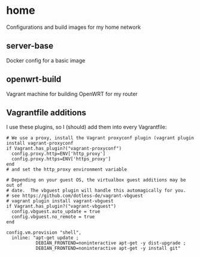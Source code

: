 home
====
Configurations and build images for my home network

server-base
---------
Docker config for a basic image

openwrt-build
---------
Vagrant machine for building OpenWRT for my router

Vagrantfile additions
---------
I use these plugins, so I (should) add them into every Vagrantfile:

    # We use a proxy, install the Vagrant proxyconf plugin (vagrant plugin install vagrant-proxyconf
    if Vagrant.has_plugin?("vagrant-proxyconf")
      config.proxy.http=ENV['http_proxy']
      config.proxy.https=ENV['https_proxy']
    end
    # and set the http_proxy environment variable
    
    # Depending on your guest OS, the virtualbox guest additions may be out of
    # date.  The vbguest plugin will handle this automagically for you.
    # see https://github.com/dotless-de/vagrant-vbguest
    # vagrant plugin install vagrant-vbguest
    if Vagrant.has_plugin?("vagrant-vbguest")
      config.vbguest.auto_update = true
      config.vbguest.no_remote = true
    end
    
    config.vm.provision "shell",
      inline: "apt-get update ; 
               DEBIAN_FRONTEND=noninteractive apt-get -y dist-upgrade ; 
               DEBIAN_FRONTEND=noninteractive apt-get -y install git"


